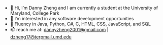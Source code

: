 - 👋 Hi, I’m Danny Zheng and I am currently a student at the University of Maryland, College Park
- 👀 I’m interested in any software development opportunities
- 🌱 Fluency in Java, Python, C#, C, HTML, CSS, JavaScript, and SQL
- 📫 reach me at: dannyzheng2001@gmail.com | dzheng17@terpmail.umd.edu 
